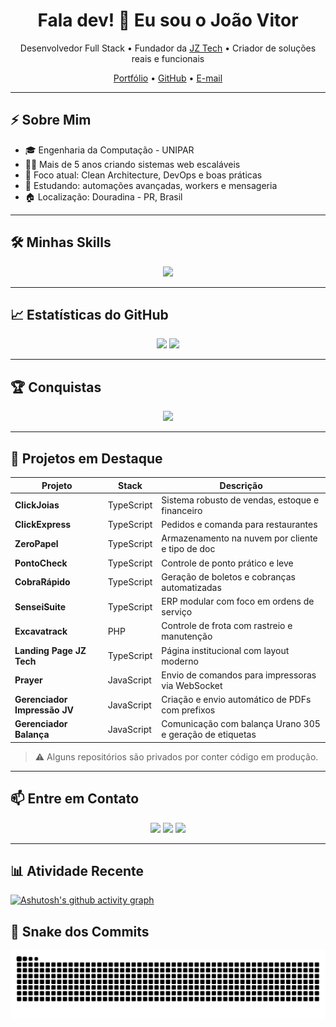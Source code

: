 <h1 align="center">Fala dev! 👋 Eu sou o João Vitor</h1>

<p align="center">
  Desenvolvedor Full Stack • Fundador da <a href="https://jztech.com.br">JZ Tech</a> • Criador de soluções reais e funcionais
</p>

<p align="center">
  <a href="https://joaosn.jztech.com.br">Portfólio</a> •
  <a href="https://github.com/joaosn">GitHub</a> •
  <a href="mailto:jv.zyzz.legado@gmail.com">E-mail</a>
</p>

---

## ⚡ Sobre Mim

- 🎓 Engenharia da Computação - UNIPAR  
- 👨‍💻 Mais de 5 anos criando sistemas web escaláveis  
- 🧠 Foco atual: Clean Architecture, DevOps e boas práticas  
- 🌱 Estudando: automações avançadas, workers e mensageria  
- 🏠 Localização: Douradina - PR, Brasil

---

## 🛠️ Minhas Skills

<p align="center">
  <img src="https://skillicons.dev/icons?i=html,css,js,ts,react,php,mysql,tailwind,docker,linux,git,electron,vscode,nodejs" />
</p>

---

## 📈 Estatísticas do GitHub

<p align="center">
  <img src="https://github-readme-stats.vercel.app/api?username=joaosn&show_icons=true&theme=tokyonight&count_private=true" height="180"/>
  <img src="https://github-readme-stats.vercel.app/api/top-langs/?username=joaosn&layout=compact&theme=tokyonight" height="180"/>
</p>

---

## 🏆 Conquistas

<p align="center">
  <img src="https://github-profile-trophy.vercel.app/?username=joaosn&theme=gruvbox&margin-w=15&no-frame=true" />
</p>

---

## 🚀 Projetos em Destaque

| Projeto | Stack | Descrição |
|--------|--------|-----------|
| **ClickJoias** | TypeScript | Sistema robusto de vendas, estoque e financeiro |
| **ClickExpress** | TypeScript | Pedidos e comanda para restaurantes |
| **ZeroPapel** | TypeScript | Armazenamento na nuvem por cliente e tipo de doc |
| **PontoCheck** | TypeScript | Controle de ponto prático e leve |
| **CobraRápido** | TypeScript | Geração de boletos e cobranças automatizadas |
| **SenseiSuite** | TypeScript | ERP modular com foco em ordens de serviço |
| **Excavatrack** | PHP | Controle de frota com rastreio e manutenção |
| **Landing Page JZ Tech** | TypeScript | Página institucional com layout moderno |
| **Prayer** | JavaScript | Envio de comandos para impressoras via WebSocket |
| **Gerenciador Impressão JV** | JavaScript | Criação e envio automático de PDFs com prefixos |
| **Gerenciador Balança** | JavaScript | Comunicação com balança Urano 305 e geração de etiquetas |

> ⚠️ Alguns repositórios são privados por conter código em produção.

---

## 📫 Entre em Contato

<p align="center">
  <a href="mailto:jv.zyzz.legado@gmail.com"><img src="https://img.shields.io/badge/-Gmail-D14836?style=for-the-badge&logo=gmail&logoColor=white"/></a>
  <a href="https://linkedin.com/in/seu-perfil"><img src="https://img.shields.io/badge/-LinkedIn-0077B5?style=for-the-badge&logo=linkedin&logoColor=white"/></a>
  <a href="https://joaosn.jztech.com.br"><img src="https://img.shields.io/badge/Portfólio-000?style=for-the-badge&logo=About.me&logoColor=white"/></a>
</p>

---

## 📊 Atividade Recente

[![Ashutosh's github activity graph](https://github-readme-activity-graph.cyclic.app/graph?username=joaosn&theme=react-dark)](https://github.com/ashutosh00710/github-readme-activity-graph)


## 🐍 Snake dos Commits

<p align="center">
  <img src="https://github.com/joaosn/joaosn/raw/output/github-contribution-grid-snake.svg" alt="snake animation" />
</p>
